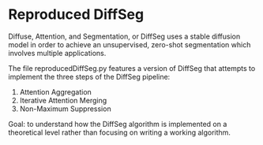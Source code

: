 # Reproduced DiffSeg

Diffuse, Attention, and Segmentation, or DiffSeg uses a stable diffusion model in order to achieve an unsupervised, zero-shot segmentation which involves multiple applications. 

The file reproducedDiffSeg.py features a version of DiffSeg that attempts to implement the three steps of the DiffSeg pipeline: 
1. Attention Aggregation
2. Iterative Attention Merging
3. Non-Maximum Suppression

Goal: to understand how the DiffSeg algorithm is implemented on a theoretical level rather than focusing on writing a working algorithm.
